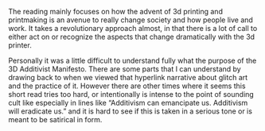 The reading mainly focuses on how the advent of 3d printing and printmaking is an avenue to really change society and how people live and work. It takes a revolutionary approach almost, in that there is a lot of call to either act on or recognize the aspects that change dramatically with the 3d printer.

Personally it was a little difficult to understand fully what the purpose of the 3D Additivist Manifesto. There are some parts that I can understand by drawing back to when we viewed that hyperlink narrative about glitch art and the practice of it. However there are other times where it seems this short read tries too hard, or intentionally is intense to the point of sounding cult like especially in lines like “Additivism can emancipate us. Additivism will eradicate us.” and it is hard to see if this is taken in a serious tone or is meant to be satirical in form. 
